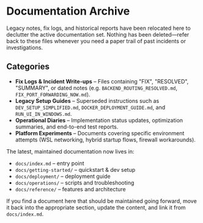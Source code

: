 # Documentation Archive

Legacy notes, fix logs, and historical reports have been relocated here to declutter the active documentation set. Nothing has been deleted—refer back to these files whenever you need a paper trail of past incidents or investigations.

## Categories

- **Fix Logs & Incident Write-ups** – Files containing "FIX", "RESOLVED", "SUMMARY", or dated notes (e.g. `BACKEND_ROUTING_RESOLVED.md`, `FIX_PORT_FORWARDING_NOW.md`).
- **Legacy Setup Guides** – Superseded instructions such as `DEV_SETUP_SIMPLIFIED.md`, `DOCKER_DEPLOYMENT_GUIDE.md`, and `RUN_UI_IN_WINDOWS.md`.
- **Operational Diaries** – Implementation status updates, optimization summaries, and end-to-end test reports.
- **Platform Experiments** – Documents covering specific environment attempts (WSL networking, hybrid startup flows, firewall workarounds).

The latest, maintained documentation now lives in:

- `docs/index.md` – entry point
- `docs/getting-started/` – quickstart & dev setup
- `docs/deployment/` – deployment guide
- `docs/operations/` – scripts and troubleshooting
- `docs/reference/` – features and architecture

If you find a document here that should be maintained going forward, move it back into the appropriate section, update the content, and link it from `docs/index.md`.
